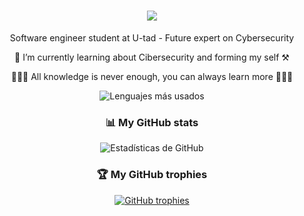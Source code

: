 <h1 align="center">
  <img src="https://readme-typing-svg.herokuapp.com/?font=Righteous&size=27&center=true&vCenter=true&width=500&height=70&duration=6000&lines=Welcome!!!+👋+my+name+is+Iván+Guerrero;" />
</h1>

<div align="center">
  Software engineer student at U-tad - Future expert on Cybersecurity
  
  🌱 I’m currently learning about Cibersecurity and forming my self ⚒️
  
  💪🔥📖 All knowledge is never enough, you can always learn more 📖🔥💪
</div>

<div align="center">
  <img src="https://github-readme-stats.vercel.app/api/top-langs/?username=IvanGuerrero&layout=compact&theme=radical" alt="Lenguajes más usados" />
</div>

<div align="center">
  <h3>📊 My GitHub stats</h3>
  <img src="https://github-readme-stats.vercel.app/api?username=IvanGuerrero&show_icons=true&theme=radical" alt="Estadísticas de GitHub" />
</div>

<div align="center">
  <h3>🏆 My GitHub trophies</h3>
  <a href="https://github.com/ryo-ma/github-profile-trophy">
    <img src="https://github-profile-trophy.vercel.app/?username=IvanGuerrero" alt="GitHub trophies" />
  </a>
</div>
